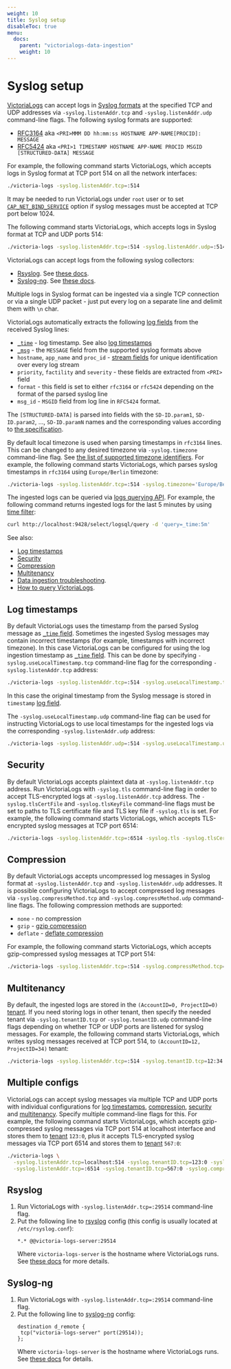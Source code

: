 ```yaml
---
weight: 10
title: Syslog setup
disableToc: true
menu:
  docs:
    parent: "victorialogs-data-ingestion"
    weight: 10
---
```


# Syslog setup

[VictoriaLogs](https://docs.victoriametrics.com/victorialogs/) can accept logs in [Syslog formats](https://en.wikipedia.org/wiki/Syslog) at the specified TCP and UDP addresses
via `-syslog.listenAddr.tcp` and `-syslog.listenAddr.udp` command-line flags. The following syslog formats are supported:

- [RFC3164](https://datatracker.ietf.org/doc/html/rfc3164) aka `<PRI>MMM DD hh:mm:ss HOSTNAME APP-NAME[PROCID]: MESSAGE`
- [RFC5424](https://datatracker.ietf.org/doc/html/rfc5424) aka `<PRI>1 TIMESTAMP HOSTNAME APP-NAME PROCID MSGID [STRUCTURED-DATA] MESSAGE`

For example, the following command starts VictoriaLogs, which accepts logs in Syslog format at TCP port 514 on all the network interfaces:

```sh
./victoria-logs -syslog.listenAddr.tcp=:514
```

It may be needed to run VictoriaLogs under `root` user or to set [`CAP_NET_BIND_SERVICE`](https://superuser.com/questions/710253/allow-non-root-process-to-bind-to-port-80-and-443)
option if syslog messages must be accepted at TCP port below 1024.

The following command starts VictoriaLogs, which accepts logs in Syslog format at TCP and UDP ports 514:

```sh
./victoria-logs -syslog.listenAddr.tcp=:514 -syslog.listenAddr.udp=:514
```

VictoriaLogs can accept logs from the following syslog collectors:

- [Rsyslog](https://www.rsyslog.com/). See [these docs](#rsyslog).
- [Syslog-ng](https://www.syslog-ng.com/). See [these docs](#syslog-ng).

Multiple logs in Syslog format can be ingested via a single TCP connection or via a single UDP packet - just put every log on a separate line
and delimit them with `\n` char.

VictoriaLogs automatically extracts the following [log fields](https://docs.victoriametrics.com/victorialogs/keyconcepts/#data-model)
from the received Syslog lines:

- [`_time`](https://docs.victoriametrics.com/victorialogs/keyconcepts/#time-field) - log timestamp. See also [log timestamps](#log-timestamps)
- [`_msg`](https://docs.victoriametrics.com/victorialogs/keyconcepts/#message-field) - the `MESSAGE` field from the supported syslog formats above
- `hostname`, `app_name` and `proc_id` - [stream fields](https://docs.victoriametrics.com/victorialogs/keyconcepts/#stream-fields) for unique identification
  over every log stream
- `priority`, `factility` and `severity` - these fields are extracted from `<PRI>` field
- `format` - this field is set to either `rfc3164` or `rfc5424` depending on the format of the parsed syslog line
- `msg_id` - `MSGID` field from log line in `RFC5424` format.

The `[STRUCTURED-DATA]` is parsed into fields with the `SD-ID.param1`, `SD-ID.param2`, ..., `SD-ID.paramN` names and the corresponding values
according to [the specification](https://datatracker.ietf.org/doc/html/rfc5424#section-6.3).

By default local timezone is used when parsing timestamps in `rfc3164` lines. This can be changed to any desired timezone via `-syslog.timezone` command-line flag.
See [the list of supported timezone identifiers](https://en.wikipedia.org/wiki/List_of_tz_database_time_zones). For example, the following command starts VictoriaLogs,
which parses syslog timestamps in `rfc3164` using `Europe/Berlin` timezone:

```sh
./victoria-logs -syslog.listenAddr.tcp=:514 -syslog.timezone='Europe/Berlin'
```

The ingested logs can be queried via [logs querying API](https://docs.victoriametrics.com/victorialogs/querying/#http-api). For example, the following command
returns ingested logs for the last 5 minutes by using [time filter](https://docs.victoriametrics.com/victorialogs/logsql/#time-filter):

```sh
curl http://localhost:9428/select/logsql/query -d 'query=_time:5m'
```

See also:

- [Log timestamps](#log-timestamps)
- [Security](#security)
- [Compression](#compression)
- [Multitenancy](#multitenancy)
- [Data ingestion troubleshooting](https://docs.victoriametrics.com/victorialogs/data-ingestion/#troubleshooting).
- [How to query VictoriaLogs](https://docs.victoriametrics.com/victorialogs/querying/).

## Log timestamps

By default VictoriaLogs uses the timestamp from the parsed Syslog message as [`_time` field](https://docs.victoriametrics.com/victorialogs/keyconcepts/#time-field).
Sometimes the ingested Syslog messages may contain incorrect timestamps (for example, timestamps with incorrect timezone). In this case VictoriaLogs can be configured
for using the log ingestion timestamp as [`_time` field](https://docs.victoriametrics.com/victorialogs/keyconcepts/#time-field). This can be done by specifying
`-syslog.useLocalTimestamp.tcp` command-line flag for the corresponding `-syslog.listenAddr.tcp` address:

```sh
./victoria-logs -syslog.listenAddr.tcp=:514 -syslog.useLocalTimestamp.tcp
```

In this case the original timestamp from the Syslog message is stored in `timestamp` [log field](https://docs.victoriametrics.com/victorialogs/keyconcepts/#data-model).

The `-syslog.useLocalTimestamp.udp` command-line flag can be used for instructing VictoriaLogs to use local timestamps for the ingested logs
via the corresponding `-syslog.listenAddr.udp` address:

```sh
./victoria-logs -syslog.listenAddr.udp=:514 -syslog.useLocalTimestamp.udp
```

## Security

By default VictoriaLogs accepts plaintext data at `-syslog.listenAddr.tcp` address. Run VictoriaLogs with `-syslog.tls` command-line flag
in order to accept TLS-encrypted logs at `-syslog.listenAddr.tcp` address. The `-syslog.tlsCertFile` and `-syslog.tlsKeyFile` command-line flags
must be set to paths to TLS certificate file and TLS key file if `-syslog.tls` is set. For example, the following command
starts VictoriaLogs, which accepts TLS-encrypted syslog messages at TCP port 6514:

```sh
./victoria-logs -syslog.listenAddr.tcp=:6514 -syslog.tls -syslog.tlsCertFile=/path/to/tls/cert -syslog.tlsKeyFile=/path/to/tls/key
```

## Compression

By default VictoriaLogs accepts uncompressed log messages in Syslog format at `-syslog.listenAddr.tcp` and `-syslog.listenAddr.udp` addresses.
It is possible configuring VictoriaLogs to accept compressed log messages via `-syslog.compressMethod.tcp` and `-syslog.compressMethod.udp` command-line flags.
The following compression methods are supported:

- `none` - no compression
- `gzip` - [gzip compression](https://en.wikipedia.org/wiki/Gzip)
- `deflate` - [deflate compression](https://en.wikipedia.org/wiki/Deflate)

For example, the following command starts VictoriaLogs, which accepts gzip-compressed syslog messages at TCP port 514:

```sh
./victoria-logs -syslog.listenAddr.tcp=:514 -syslog.compressMethod.tcp=gzip
```

## Multitenancy

By default, the ingested logs are stored in the `(AccountID=0, ProjectID=0)` [tenant](https://docs.victoriametrics.com/victorialogs/#multitenancy).
If you need storing logs in other tenant, then specify the needed tenant via `-syslog.tenantID.tcp` or `-syslog.tenantID.udp` command-line flags
depending on whether TCP or UDP ports are listened for syslog messages.
For example, the following command starts VictoriaLogs, which writes syslog messages received at TCP port 514, to `(AccountID=12, ProjectID=34)` tenant:

```sh
./victoria-logs -syslog.listenAddr.tcp=:514 -syslog.tenantID.tcp=12:34
```

## Multiple configs

VictoriaLogs can accept syslog messages via multiple TCP and UDP ports with individual configurations for [log timestamps](#log-timestamps), [compression](#compression), [security](#security)
and [multitenancy](#multitenancy). Specify multiple command-line flags for this. For example, the following command starts VictoriaLogs,
which accepts gzip-compressed syslog messages via TCP port 514 at localhost interface and stores them to [tenant](https://docs.victoriametrics.com/victorialogs/#multitenancy) `123:0`,
plus it accepts TLS-encrypted syslog messages via TCP port 6514 and stores them to [tenant](https://docs.victoriametrics.com/victorialogs/#multitenancy) `567:0`:

```sh
./victoria-logs \
  -syslog.listenAddr.tcp=localhost:514 -syslog.tenantID.tcp=123:0 -syslog.compressMethod.tcp=gzip -syslog.tls=false -syslog.tlsKeyFile='' -syslog.tlsCertFile='' \
  -syslog.listenAddr.tcp=:6514 -syslog.tenantID.tcp=567:0 -syslog.compressMethod.tcp=none -syslog.tls=true -syslog.tlsKeyFile=/path/to/tls/key -syslog.tlsCertFile=/path/to/tls/cert
```

## Rsyslog

1. Run VictoriaLogs with `-syslog.listenAddr.tcp=:29514` command-line flag.
1. Put the following line to [rsyslog](https://www.rsyslog.com/) config (this config is usually located at `/etc/rsyslog.conf`):
   ```
   *.* @@victoria-logs-server:29514
   ```
   Where `victoria-logs-server` is the hostname where VictoriaLogs runs. See [these docs](https://www.rsyslog.com/sending-messages-to-a-remote-syslog-server/)
   for more details.

## Syslog-ng

1. Run VictoriaLogs with `-syslog.listenAddr.tcp=:29514` command-line flag.
1. Put the following line to [syslog-ng](https://www.syslog-ng.com/) config:
   ```
   destination d_remote {
    tcp("victoria-logs-server" port(29514));
   };
   ```
   Where `victoria-logs-server` is the hostname where VictoriaLogs runs.
   See [these docs](https://www.syslog-ng.com/technical-documents/doc/syslog-ng-open-source-edition/3.19/administration-guide/29#TOPIC-1094570) for details.
